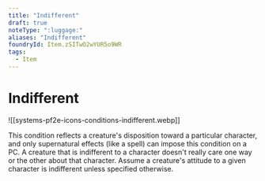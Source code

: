 ```yaml
---
title: "Indifferent"
draft: true
noteType: ":luggage:"
aliases: "Indifferent"
foundryId: Item.zSITwO2wYUR5o9WR
tags:
  - Item
---
```


# Indifferent
![[systems-pf2e-icons-conditions-indifferent.webp]]

This condition reflects a creature's disposition toward a particular character, and only supernatural effects (like a spell) can impose this condition on a PC. A creature that is indifferent to a character doesn't really care one way or the other about that character. Assume a creature's attitude to a given character is indifferent unless specified otherwise.
